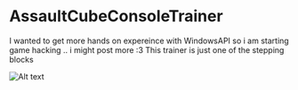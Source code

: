 # AssaultCubeConsoleTrainer

I wanted to get more hands on expereince with WindowsAPI so i am starting game hacking .. i might post more :3 
This trainer is just one of the stepping blocks 

![Alt text]("http://oi64.tinypic.com/qp066e.jpg" "Screenshot") 
